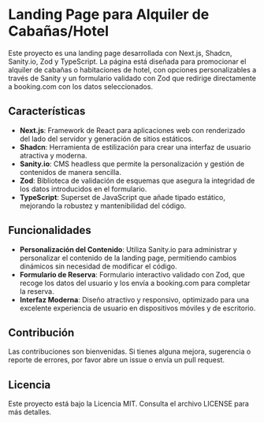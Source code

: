 # Landing Page para Alquiler de Cabañas/Hotel

Este proyecto es una landing page desarrollada con Next.js, Shadcn, Sanity.io, Zod y TypeScript. La página está diseñada para promocionar el alquiler de cabañas o habitaciones de hotel, con opciones personalizables a través de Sanity y un formulario validado con Zod que redirige directamente a booking.com con los datos seleccionados.

## Características

- **Next.js**: Framework de React para aplicaciones web con renderizado del lado del servidor y generación de sitios estáticos.
- **Shadcn**: Herramienta de estilización para crear una interfaz de usuario atractiva y moderna.
- **Sanity.io**: CMS headless que permite la personalización y gestión de contenidos de manera sencilla.
- **Zod**: Biblioteca de validación de esquemas que asegura la integridad de los datos introducidos en el formulario.
- **TypeScript**: Superset de JavaScript que añade tipado estático, mejorando la robustez y mantenibilidad del código.

## Funcionalidades

- **Personalización del Contenido**: Utiliza Sanity.io para administrar y personalizar el contenido de la landing page, permitiendo cambios dinámicos sin necesidad de modificar el código.
- **Formulario de Reserva**: Formulario interactivo validado con Zod, que recoge los datos del usuario y los envía a booking.com para completar la reserva.
- **Interfaz Moderna**: Diseño atractivo y responsivo, optimizado para una excelente experiencia de usuario en dispositivos móviles y de escritorio.

## Contribución

Las contribuciones son bienvenidas. Si tienes alguna mejora, sugerencia o reporte de errores, por favor abre un issue o envía un pull request.

## Licencia

Este proyecto está bajo la Licencia MIT. Consulta el archivo LICENSE para más detalles.

